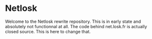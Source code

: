 # Netlosk

Welcome to the Netlosk rewrite repository. 
This is in early state and absolutely not functionnal at all.
The code behind net.losk.fr is actually closed source.
This is here to change that.
